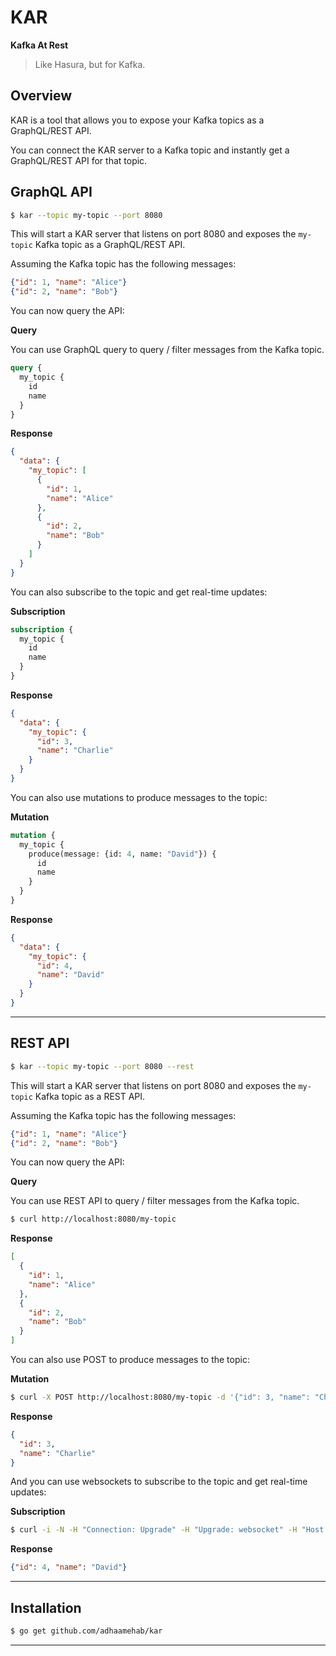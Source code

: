 # KAR
__Kafka At Rest__
> Like Hasura, but for Kafka.


## Overview

KAR is a tool that allows you to expose your Kafka topics as a GraphQL/REST API.

You can connect the KAR server to a Kafka topic and instantly get a GraphQL/REST API for that topic.

## GraphQL API

```bash
$ kar --topic my-topic --port 8080
```

This will start a KAR server that listens on port 8080 and exposes the `my-topic` Kafka topic as a GraphQL/REST API.

Assuming the Kafka topic has the following messages:

```json
{"id": 1, "name": "Alice"}
{"id": 2, "name": "Bob"}
```

You can now query the API:

**Query**

You can use GraphQL query to query / filter messages from the Kafka topic.

```graphql
query {
  my_topic {
    id
    name
  }
}
```

**Response**

```json
{
  "data": {
    "my_topic": [
      {
        "id": 1,
        "name": "Alice"
      },
      {
        "id": 2,
        "name": "Bob"
      }
    ]
  }
}
```

You can also subscribe to the topic and get real-time updates:

**Subscription**

```graphql
subscription {
  my_topic {
    id
    name
  }
}
```

**Response**

```json
{
  "data": {
    "my_topic": {
      "id": 3,
      "name": "Charlie"
    }
  }
}
```

You can also use mutations to produce messages to the topic:

**Mutation**

```graphql
mutation {
  my_topic {
    produce(message: {id: 4, name: "David"}) {
      id
      name
    }
  }
}
```

**Response**

```json
{
  "data": {
    "my_topic": {
      "id": 4,
      "name": "David"
    }
  }
}
```

---

## REST API

```bash
$ kar --topic my-topic --port 8080 --rest
```

This will start a KAR server that listens on port 8080 and exposes the `my-topic` Kafka topic as a REST API.

Assuming the Kafka topic has the following messages:

```json
{"id": 1, "name": "Alice"}
{"id": 2, "name": "Bob"}
```

You can now query the API:

**Query**

You can use REST API to query / filter messages from the Kafka topic.

```bash
$ curl http://localhost:8080/my-topic
```

**Response**

```json
[
  {
    "id": 1,
    "name": "Alice"
  },
  {
    "id": 2,
    "name": "Bob"
  }
]
```

You can also use POST to produce messages to the topic:


**Mutation**

```bash
$ curl -X POST http://localhost:8080/my-topic -d '{"id": 3, "name": "Charlie"}'
```

**Response**

```json
{
  "id": 3,
  "name": "Charlie"
}
```

And you can use websockets to subscribe to the topic and get real-time updates:

**Subscription**

```bash
$ curl -i -N -H "Connection: Upgrade" -H "Upgrade: websocket" -H "Host: localhost:8080" -H "Origin: http://localhost:8080" http://localhost:8080/my-topic
```

**Response**

```json
{"id": 4, "name": "David"}
```

---

## Installation

```bash
$ go get github.com/adhaamehab/kar
```


---
